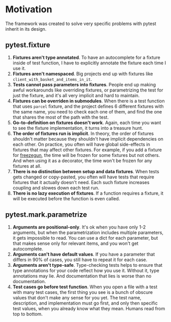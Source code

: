 # Motivation

The framework was created to solve very specific problems with pytest inherit in its design.

## pytest.fixture

1. **Fixtures aren't type annotated**. To have an autocomplete for a fixture inside of test function, I have to explicitly annotate the fixture each time I use it.
1. **Fixtures aren't namespaced**. Big projects end up with fixtures like `client_with_basket_and_items_in_it`.
1. **Tests cannot pass parameters into fixtures**. People end up making awful workarounds like overriding fixtures, or parametrizing the test for just the fixture, and it's all very implicit and hard to maintain.
1. **Fixtures can be overriden in submodules**. When there is a test function that uses `parcel` fixture, and the project defines 6 different fixtures with the same name, you need to check each one of them, and find the one that shares the most of the path with the test.
1. **Go-to-definition on fixtures doesn't work**. Again, each time you want to see the fixture implementation, it turns into a treasure hunt.
1. **The order of fixtures run is implicit**. In theory, the order of fixtures shouldn't matter because they shouldn't have implicit dependencies on each other. On practice, you often will have global side-effects in fixtures that may affect other fixtures. For example, if you add a fixture for [freezegun](https://github.com/spulec/freezegun), the time will be frozen for some fixtures but not others. And when using it as a decorator, the time won't be frozen for any fixtures at all.
1. **There is no distinction between setup and data fixtures**. When tests gets changed or copy-pasted, you often will have tests that require fixtures that it actually doesn't need. Each such fixture increases coupling and slowes down each test run.
1. **There is no lazy execution of fixtures**. If a function requires a fixture, it will be executed before the function is even called.

## pytest.mark.parametrize

1. **Arguments are positional-only**. It's ok when you have only 1-2 arguments, but when the parametrization includes multiple parameters, it gets impossible to read. You can use a dict for each parameter, but that makes sense only for relevant items, and you won't get autocomplete.
1. **Arguments can't have default values**. If you have a parameter that differs in 90% of cases, you still have to repeat it for each case.
1. **Arguments aren't type-safe**. Type-checking tests helps to ensure that type annotations for your code reflect how you use it. Without it, type annotations may lie. And documentation that lies is worse than no documentation.
1. **Test cases go before test function**. When you open a file with a test with many test cases, the first thing you see is a bunch of obscure values that don't make any sense for you yet. The test name, description, and implementation must go first, and only then specific test values, when you already know what they mean. Humans read from top to bottom.
